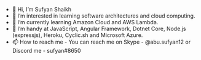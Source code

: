 - 👋 Hi, I’m Sufyan Shaikh
- 👀 I’m interested in learning software architectures and cloud computing.
- 🌱 I’m currently learning Amazon Cloud and AWS Lambda.
- 💞️ I’m handy at JavaScript, Angular Framework, Dotnet Core, Node.js (expressjs), Heroku, Cyclic.sh and Microsoft Azure.
- 📫 How to reach me - You can reach me on Skype - @abu.sufyan12 or Discord me - sufyan#8650

<!---
abu-sufyan1/abu-sufyan1 is a ✨ special ✨ repository because its `README.md` (this file) appears on your GitHub profile.
You can click the Preview link to take a look at your changes.
--->
